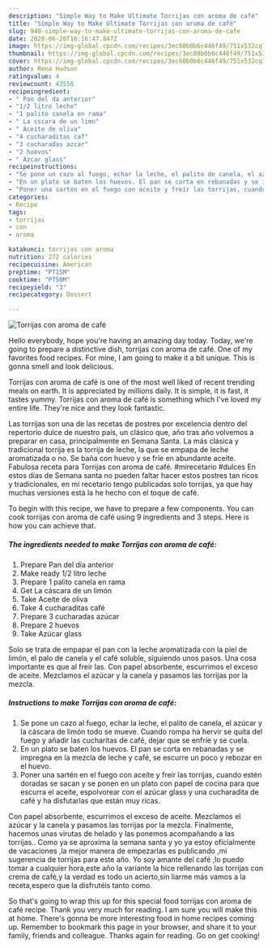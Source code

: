 ```yaml
---
description: "Simple Way to Make Ultimate Torrijas con aroma de café"
title: "Simple Way to Make Ultimate Torrijas con aroma de café"
slug: 940-simple-way-to-make-ultimate-torrijas-con-aroma-de-cafe
date: 2020-06-20T16:16:47.847Z
image: https://img-global.cpcdn.com/recipes/3ec80b0b6c446f49/751x532cq70/torrijas-con-aroma-de-cafe-foto-principal.jpg
thumbnail: https://img-global.cpcdn.com/recipes/3ec80b0b6c446f49/751x532cq70/torrijas-con-aroma-de-cafe-foto-principal.jpg
cover: https://img-global.cpcdn.com/recipes/3ec80b0b6c446f49/751x532cq70/torrijas-con-aroma-de-cafe-foto-principal.jpg
author: Rena Hudson
ratingvalue: 4
reviewcount: 43558
recipeingredient:
- " Pan del da anterior"
- "1/2 litro leche"
- "1 palito canela en rama"
- " La cscara de un limn"
- " Aceite de oliva"
- "4 cucharaditas caf"
- "3 cucharadas azcar"
- "2 huevos"
- " Azcar glass"
recipeinstructions:
- "Se pone un cazo al fuego, echar la leche, el palito de canela, el azúcar y la cáscara de limón todo se mueve. Cuando rompa ha hervir se quita del fuego y añadir las cucharitas de café, dejar que se enfríe y se cuela."
- "En un plato se baten los huevos. El pan se corta en rebanadas y se impregna en la mezcla de leche y café, se escurre un poco y rebozar en el huevo."
- "Poner una sartén en el fuego con aceite y freír las torrijas, cuando estén doradas se sacan y se ponen en un plato con papel de cocina para que escurra el aceite, espolvorear con el azúcar glass y una cucharadita de café y ha disfutarlas que están muy ricas."
categories:
- Recipe
tags:
- torrijas
- con
- aroma

katakunci: torrijas con aroma 
nutrition: 272 calories
recipecuisine: American
preptime: "PT15M"
cooktime: "PT50M"
recipeyield: "3"
recipecategory: Dessert

---
```



![Torrijas con aroma de café](https://img-global.cpcdn.com/recipes/3ec80b0b6c446f49/751x532cq70/torrijas-con-aroma-de-cafe-foto-principal.jpg)

Hello everybody, hope you're having an amazing day today. Today, we're going to prepare a distinctive dish, torrijas con aroma de café. One of my favorites food recipes. For mine, I am going to make it a bit unique. This is gonna smell and look delicious.

Torrijas con aroma de café is one of the most well liked of recent trending meals on earth. It is appreciated by millions daily. It is simple, it is fast, it tastes yummy. Torrijas con aroma de café is something which I've loved my entire life. They're nice and they look fantastic.

Las torrijas son una de las recetas de postres por excelencia dentro del repertorio dulce de nuestro país, un clásico que, año tras año volvemos a preparar en casa, principalmente en Semana Santa. La más clásica y tradicional torrija es la torrija de leche, la que se empapa de leche aromatizada o no. Se baña con huevo y se fríe en abundante aceite. Fabulosa receta para Torrijas con aroma de café. #mirecetario #dulces En estos días de Semana santa no pueden faltar hacer estos postres tan ricos y tradicionales, en mi recetario tengo publicadas solo torrijas, ya que hay muchas versiones está la he hecho con el toque de café.


To begin with this recipe, we have to prepare a few components. You can cook torrijas con aroma de café using 9 ingredients and 3 steps. Here is how you can achieve that.

<!--inarticleads1-->

##### The ingredients needed to make Torrijas con aroma de café:

1. Prepare  Pan del día anterior
1. Make ready 1/2 litro leche
1. Prepare 1 palito canela en rama
1. Get  La cáscara de un limón
1. Take  Aceite de oliva
1. Take 4 cucharaditas café
1. Prepare 3 cucharadas azúcar
1. Prepare 2 huevos
1. Take  Azúcar glass


Solo se trata de empapar el pan con la leche aromatizada con la piel de limón, el palo de canela y el café soluble, siguiendo unos pasos. Una cosa importante es que al freír las. Con papel absorbente, escurrimos el exceso de aceite. Mezclamos el azúcar y la canela y pasamos las torrijas por la mezcla. 

<!--inarticleads2-->

##### Instructions to make Torrijas con aroma de café:

1. Se pone un cazo al fuego, echar la leche, el palito de canela, el azúcar y la cáscara de limón todo se mueve. Cuando rompa ha hervir se quita del fuego y añadir las cucharitas de café, dejar que se enfríe y se cuela.
1. En un plato se baten los huevos. El pan se corta en rebanadas y se impregna en la mezcla de leche y café, se escurre un poco y rebozar en el huevo.
1. Poner una sartén en el fuego con aceite y freír las torrijas, cuando estén doradas se sacan y se ponen en un plato con papel de cocina para que escurra el aceite, espolvorear con el azúcar glass y una cucharadita de café y ha disfutarlas que están muy ricas.


Con papel absorbente, escurrimos el exceso de aceite. Mezclamos el azúcar y la canela y pasamos las torrijas por la mezcla. Finalmente, hacemos unas virutas de helado y las ponemos acompañando a las torrijas.. Como ya se aproxima la semana santa y yo ya estoy oficialmente de vacaciones ,la mejor manera de empezarlas es publicando ,mi sugerencia de torrijas para este año. Yo soy amante del café ,lo puedo tomar a cualquier hora,este año la variante la hice rellenando las torrijas con crema de café,y la verdad es todo un acierto,sin liarme más vamos a la receta,espero que la disfrutéis tanto como. 

So that's going to wrap this up for this special food torrijas con aroma de café recipe. Thank you very much for reading. I am sure you will make this at home. There's gonna be more interesting food in home recipes coming up. Remember to bookmark this page in your browser, and share it to your family, friends and colleague. Thanks again for reading. Go on get cooking!
